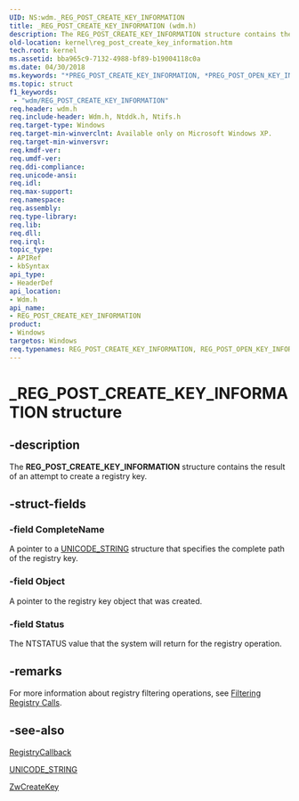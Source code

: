 ```yaml
---
UID: NS:wdm._REG_POST_CREATE_KEY_INFORMATION
title: _REG_POST_CREATE_KEY_INFORMATION (wdm.h)
description: The REG_POST_CREATE_KEY_INFORMATION structure contains the result of an attempt to create a registry key.
old-location: kernel\reg_post_create_key_information.htm
tech.root: kernel
ms.assetid: bba965c9-7132-4988-bf89-b19004118c0a
ms.date: 04/30/2018
ms.keywords: "*PREG_POST_CREATE_KEY_INFORMATION, *PREG_POST_OPEN_KEY_INFORMATION, PREG_POST_CREATE_KEY_INFORMATION, PREG_POST_CREATE_KEY_INFORMATION structure pointer [Kernel-Mode Driver Architecture], REG_POST_CREATE_KEY_INFORMATION, REG_POST_CREATE_KEY_INFORMATION structure [Kernel-Mode Driver Architecture], REG_POST_OPEN_KEY_INFORMATION, REG_POST_OPEN_KEY_INFORMATION structure [Kernel-Mode Driver Architecture], _REG_POST_CREATE_KEY_INFORMATION, kernel.reg_post_create_key_information, kstruct_d_31e99ef7-d3dc-425d-9cc4-2735c50dd7dc.xml, wdm/PREG_POST_CREATE_KEY_INFORMATION, wdm/REG_POST_CREATE_KEY_INFORMATION, wdm/REG_POST_OPEN_KEY_INFORMATION"
ms.topic: struct
f1_keywords:
 - "wdm/REG_POST_CREATE_KEY_INFORMATION"
req.header: wdm.h
req.include-header: Wdm.h, Ntddk.h, Ntifs.h
req.target-type: Windows
req.target-min-winverclnt: Available only on Microsoft Windows XP.
req.target-min-winversvr: 
req.kmdf-ver: 
req.umdf-ver: 
req.ddi-compliance: 
req.unicode-ansi: 
req.idl: 
req.max-support: 
req.namespace: 
req.assembly: 
req.type-library: 
req.lib: 
req.dll: 
req.irql: 
topic_type:
- APIRef
- kbSyntax
api_type:
- HeaderDef
api_location:
- Wdm.h
api_name:
- REG_POST_CREATE_KEY_INFORMATION
product:
- Windows
targetos: Windows
req.typenames: REG_POST_CREATE_KEY_INFORMATION, REG_POST_OPEN_KEY_INFORMATION, *PREG_POST_CREATE_KEY_INFORMATION, *PREG_POST_OPEN_KEY_INFORMATION
---
```


# _REG_POST_CREATE_KEY_INFORMATION structure


## -description


The <b>REG_POST_CREATE_KEY_INFORMATION</b> structure contains the result of an attempt to create a registry key.


## -struct-fields




### -field CompleteName

A pointer to a <a href="https://docs.microsoft.com/windows/desktop/api/ntdef/ns-ntdef-_unicode_string">UNICODE_STRING</a> structure that specifies the complete path of the registry key. 


### -field Object

A pointer to the registry key object that was created.


### -field Status

The NTSTATUS value that the system will return for the registry operation.


## -remarks



For more information about registry filtering operations, see <a href="https://docs.microsoft.com/windows-hardware/drivers/kernel/filtering-registry-calls">Filtering Registry Calls</a>.




## -see-also




<a href="https://docs.microsoft.com/windows-hardware/drivers/ddi/wdm/nc-wdm-ex_callback_function">RegistryCallback</a>



<a href="https://docs.microsoft.com/windows/desktop/api/ntdef/ns-ntdef-_unicode_string">UNICODE_STRING</a>



<a href="https://docs.microsoft.com/windows-hardware/drivers/ddi/wdm/nf-wdm-zwcreatekey">ZwCreateKey</a>
 

 

